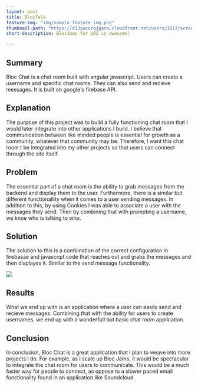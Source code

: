 ```yaml
---
layout: post
title: BlocTalk
feature-img: "img/sample_feature_img.png"
thumbnail-path: "https://d13yacurqjgara.cloudfront.net/users/3217/screenshots/2030974/bloctalk_1x.png"
short-description: BlocJams for iOS is awesome!

---
```

<section class = "post-content">

<h1> Summary </h1>
<p>Bloc Chat is a chat room built with angular javascript. Users can create a username and specific chat rooms. They can also send and recieve messages. It is built on google's firebase API.</p>

<h1>Explanation</h1>
    <p>The purpose of this project was to build a fully functioning chat room that I would later integrate into other applications I build. I believe that communication between like minded people is essential for growth as a community, whatever that community may be. Therefore, I want this chat room t be integrated into my other projects so that users can connect through the site itself.</p>

<h1>Problem</h1>
    <p>The essential part of a chat room is the ability to grab messages from the backend and display them to the user. Furthermore, there is a similar but different functionallity when it comes to a user sending messages. In addition to this, by using Cookies I was able to associate a user with the messages they send. Then by combining that with prompting a username, we knoe who is talking to who. </p>

<h1>Solution</h1>
    <p>The solution to this is a combination of the correct configuration in firebasae and javascript code that reaches out and grabs the messages and then displayes it. Similar to the send message functionality.
    <div><img src="site/Assets/messages.pdf"></div>
    </p>

<h1>Results</h1>
    <p>What we end up with is an application where a user can easily send and recieve messages. Combining that with the ability for users to create usernames, we end up with a wonderfull but basic chat room application.</p>

<h1>Conclusion</h1>
    <p>In conclusion, Bloc Chat is a great application that I plan to weave into more projects I do. For example, as I scale up Bloc Jams, it would be spectacular to integrate the chat room for users to communicate. This would be a much faster way for people to connect, as oppose to a slower paced email functionality found in an application like Soundcloud. </p>


</section>
